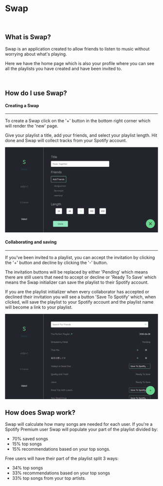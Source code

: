 
# Swap
<br/>

## What is Swap?
Swap is an application created to allow friends to listen to music without worrying about what's playing.

Here we have the home page which is also your profile where you can see all the playlists you have created and have been invited to.

<br/>

## How do I use Swap?

#### Creating a Swap
---
To create a Swap click on the '+' button in the bottom right corner which will render the 'new' page. 

Give your playlist a title, add your friends, and select your playlist length. Hit done and Swap will collect tracks from your Spotify account. 

![picture](/screenshots/new.png)

#### Collaborating and saving
---
If you've been invited to a playlist, you can accept the invitation by clicking the '+' button and decline by clicking the '-' button.

The invitation buttons will be replaced by either 'Pending' which means there are still users that need to accept or decline or 'Ready To Save' which means the Swap initializer can save the playlist to their Spotify account.

If you are the playlist initializer when every collaborator has accepted or declined their invitation you will see a button 'Save To Spotify' which, when clicked, will save the playlist to your Spotify account and the playlist name will become a link to your playlist. 

![picture](/screenshots/home.png)
<br/>

## How does Swap work?

Swap will calculate how many songs are needed for each user. 
If you're a Spotify Premium user Swap will populate your part of the playlist divided by:  
- 70%  saved songs
- 15% top songs
- 15% recommendations based on your top songs. 

Free users will have their part of the playlist split 3 ways: 
- 34% top songs
- 33% recommendations based on your top songs
- 33% top songs from your top artists. 
